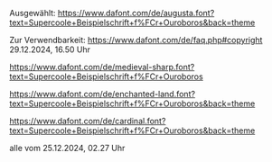 Ausgewählt: https://www.dafont.com/de/augusta.font?text=Supercoole+Beispielschrift+f%FCr+Ouroboros&back=theme

Zur Verwendbarkeit: https://www.dafont.com/de/faq.php#copyright 29.12.2024, 16.50 Uhr


https://www.dafont.com/de/medieval-sharp.font?text=Supercoole+Beispielschrift+f%FCr+Ouroboros

https://www.dafont.com/de/enchanted-land.font?text=Supercoole+Beispielschrift+f%FCr+Ouroboros&back=theme

https://www.dafont.com/de/cardinal.font?text=Supercoole+Beispielschrift+f%FCr+Ouroboros&back=theme

alle vom 25.12.2024, 02.27 Uhr